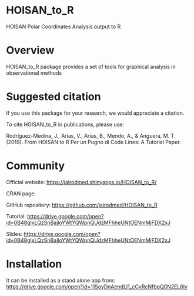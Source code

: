 # HOISAN_to_R
HOISAN Polar Coordinates Analysis output to R

# Overview

HOISAN_to_R package provides a set of tools for graphical analysis in observational methods

# Suggested citation

If you use this package for your research, we would appreciate a citation.

To cite HOISAN_to_R in publications, please use:

Rodríguez-Medina, J., Arias, V., Arias, B., Mendo, A., & Anguera, M. T. (2019). From HOISAN to R Per un Pugno di Code Lines: A Tutorial Paper. 

# Community

Official website: https://jairodmed.shinyapps.io/HOISAN_to_R/

CRAN page: 

GitHub repository: https://github.com/jairodmed/HOISAN_to_R

Tutorial: https://drive.google.com/open?id=0B48gIxLQzSnBajloYWtYQWpnQUdzMFhheUNtOENmMjFDX2xJ

Slides: https://drive.google.com/open?id=0B48gIxLQzSnBajloYWtYQWpnQUdzMFhheUNtOENmMjFDX2xJ

# Installation

It can be installed as a stand alone app from:
https://drive.google.com/open?id=11SoyDnAendLl1_cCvRcNfbpQ0N2EL6ly
